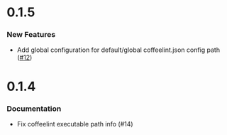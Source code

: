 # 0.1.5

### New Features
* Add global configuration for default/global coffeelint.json config path ([#12](https://github.com/AtomLinter/linter-coffeelint/pull/12))

# 0.1.4

### Documentation
* Fix coffeelint executable path info (#14)
